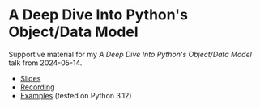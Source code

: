 A Deep Dive Into Python's Object/Data Model
===========================================

Supportive material for my *A Deep Dive Into Python's Object/Data Model* talk from 2024-05-14.

* [Slides](https://github.com/s3rvac/talks/raw/master/2024-05-14-A-Deep-Dive-Into-Python-Object-Model/slides.pdf)
* [Recording](https://www.youtube.com/watch?v=3z3lVhxTkCs)
* [Examples](https://github.com/s3rvac/talks/tree/master/2024-05-14-A-Deep-Dive-Into-Python-Object-Model/examples) (tested on Python 3.12)
